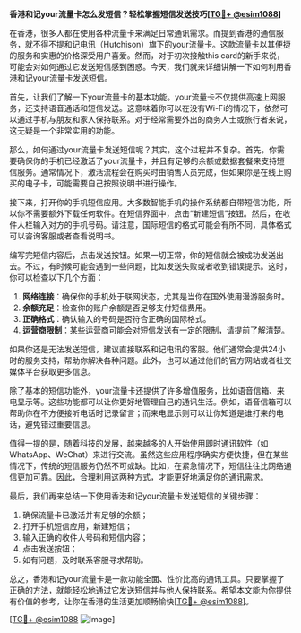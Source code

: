 **香港和记your流量卡怎么发短信？轻松掌握短信发送技巧[[TG💪+ @esim1088](https://t.me/s/esim1088)]**

在香港，很多人都在使用各种流量卡来满足日常通讯需求。而提到香港的通信服务，就不得不提和记电讯（Hutchison）旗下的your流量卡。这款流量卡以其便捷的服务和实惠的价格深受用户喜爱。然而，对于初次接触this card的新手来说，可能会对如何通过它发送短信感到困惑。今天，我们就来详细讲解一下如何利用香港和记your流量卡发送短信。

首先，让我们了解一下your流量卡的基本功能。your流量卡不仅提供高速上网服务，还支持语音通话和短信发送。这意味着你可以在没有Wi-Fi的情况下，依然可以通过手机与朋友和家人保持联系。对于经常需要外出的商务人士或旅行者来说，这无疑是一个非常实用的功能。

那么，如何通过your流量卡发送短信呢？其实，这个过程并不复杂。首先，你需要确保你的手机已经激活了your流量卡，并且有足够的余额或数据套餐来支持短信服务。通常情况下，激活流程会在购买时由销售人员完成，但如果你是在线上购买的电子卡，可能需要自己按照说明书进行操作。

接下来，打开你的手机短信应用。大多数智能手机的操作系统都自带短信功能，所以你不需要额外下载任何软件。在短信界面中，点击“新建短信”按钮。然后，在收件人栏输入对方的手机号码。请注意，国际短信的格式可能会有所不同，具体格式可以咨询客服或者查看说明书。

编写完短信内容后，点击发送按钮。如果一切正常，你的短信就会被成功发送出去。不过，有时候可能会遇到一些问题，比如发送失败或者收到错误提示。这时，你可以检查以下几个方面：

1. **网络连接**：确保你的手机处于联网状态，尤其是当你在国外使用漫游服务时。
2. **余额充足**：检查你的账户余额是否足够支付短信费用。
3. **正确格式**：确认输入的号码是否符合正确的国际格式。
4. **运营商限制**：某些运营商可能会对短信发送有一定的限制，请提前了解清楚。

如果你还是无法发送短信，建议直接联系和记电讯的客服。他们通常会提供24小时的服务支持，帮助你解决各种问题。此外，也可以通过他们的官方网站或者社交媒体平台获取更多信息。

除了基本的短信功能外，your流量卡还提供了许多增值服务，比如语音信箱、来电显示等。这些功能都可以让你更好地管理自己的通讯生活。例如，语音信箱可以帮助你在不方便接听电话时记录留言；而来电显示则可以让你知道是谁打来的电话，避免错过重要信息。

值得一提的是，随着科技的发展，越来越多的人开始使用即时通讯软件（如WhatsApp、WeChat）来进行交流。虽然这些应用程序确实方便快捷，但在某些情况下，传统的短信服务仍然不可或缺。比如，在紧急情况下，短信往往比网络通信更加可靠。因此，合理利用这两种方式，才能更好地满足你的通讯需求。

最后，我们再来总结一下使用香港和记your流量卡发送短信的关键步骤：
1. 确保流量卡已激活并有足够的余额；
2. 打开手机短信应用，新建短信；
3. 输入正确的收件人号码和短信内容；
4. 点击发送按钮；
5. 如有问题，及时联系客服寻求帮助。

总之，香港和记your流量卡是一款功能全面、性价比高的通讯工具。只要掌握了正确的方法，就能轻松地通过它发送短信并与他人保持联系。希望本文能为你提供有价值的参考，让你在香港的生活更加顺畅愉快[[TG💪+ @esim1088](https://t.me/s/esim1088)]。

[[TG💪+ @esim1088](https://t.me/s/esim1088) ![Image](https://i.postimg.cc/4NQfJmqS/Snipaste-2025-05-13-00-14-12.png)]